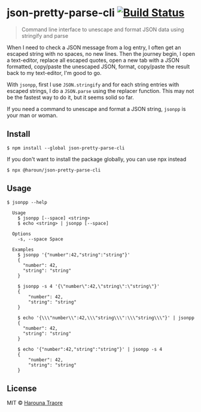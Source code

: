 # json-pretty-parse-cli [![Build Status](https://travis-ci.org/haroun/b64-cli.svg?branch=master)](https://travis-ci.org/haroun/json-pretty-parse-cli)

> Command line interface to unescape and format JSON data using stringify and parse

When I need to check a JSON message from a log entry, I often get an escaped string with no spaces, no new lines.
Then the journey begin, I open a text-editor, replace all escaped quotes, open a new tab with a JSON formatted, copy/paste the unescaped JSON, format, copy/paste the result back to my text-editor, I'm good to go.

With `jsonpp`, first I use `JSON.stringify` and for each string entries with escaped strings, I do a `JSON.parse` using the replacer function.
This may not be the fastest way to do it, but it seems solid so far.

If you need a command to unescape and format a JSON string, `jsonpp` is your man or woman.


## Install

```
$ npm install --global json-pretty-parse-cli
```

If you don't want to install the package globally, you can use npx instead

```
$ npx @haroun/json-pretty-parse-cli
```


## Usage

```
$ jsonpp --help

  Usage
    $ jsonpp [--space] <string>
    $ echo <string> | jsonpp [--space]

  Options
    -s, --space Space

  Examples
    $ jsonpp '{"number":42,"string":"string"}'
    {
      "number": 42,
      "string": "string"
    }

    $ jsonpp -s 4 '{\"number\":42,\"string\":\"string\"}'
    {
        "number": 42,
        "string": "string"
    }

    $ echo '{\\\"number\\":42,\\\"string\\\":\\\"string\\\"}' | jsonpp
    {
      "number": 42,
      "string": "string"
    }

    $ echo '{"number":42,"string":"string"}' | jsonpp -s 4
    {
        "number": 42,
        "string": "string"
    }
```


## License

MIT © [Harouna Traore](https://github.com/haroun)
